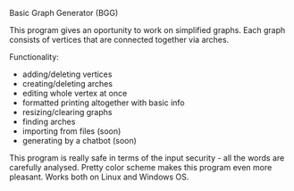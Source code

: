 Basic Graph Generator (BGG)

This program gives an oportunity to work on simplified graphs. Each graph
consists of vertices that are connected together via arches.

Functionality:
  - adding/deleting vertices
  - creating/deleting arches
  - editing whole vertex at once
  - formatted printing altogether with basic info 
  - resizing/clearing graphs
  - finding arches
  - importing from files (soon)
  - generating by a chatbot (soon)

This program is really safe in terms of
the input security - all the words are
carefully analysed. Pretty color scheme
makes this program even more pleasant.
Works both on Linux and Windows OS.
